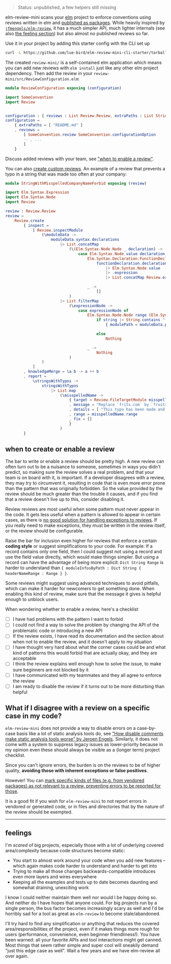 > Status: unpublished, a few helpers still missing

elm-review-mini scans your [elm](https://elm-lang.org/) project to enforce conventions
using reviews written in elm and [published as packages](https://dark.elm.dmy.fr/?q=elm-review-mini-).
While heavily inspired by [`jfmengels/elm-review`](https://dark.elm.dmy.fr/packages/jfmengels/elm-review/latest/), it has a much simpler API, much lighter internals (see also [the feeling section](#feelings)) but also almost no published reviews so far.

Use it in your project by adding this starter config with the CLI set up
```bash
curl -L https://github.com/lue-bird/elm-review-mini-cli-starter/tarball/master review-mini | tar xz
```
The created `review-mini/` is a self-contained elm application which means you can add new reviews with `elm install` just like any other elm project dependency.
Then add the review in your `review-mini/src/ReviewConfiguration.elm`:

```elm
module ReviewConfiguration exposing (configuration)

import SomeConvention
import Review


configuration : { reviews : List Review.Review, extraPaths : List String }
configuration =
    { extraPaths = [ "README.md" ]
    , reviews =
        [ SomeConvention.review SomeConvention.configurationOption
        -- , ...
        ]
    }
```

Discuss added reviews with your team, see ["when to enable a review"](#when-to-create-or-enable-a-review).

You can also [create custom reviews](https://package.elm-lang.org/packages/lue-bird/elm-review-mini/1.0.0/Review#create). An example of a review that prevents a typo in a string that was made too often at your company:
```elm
module StringWithMisspelledCompanyNameForbid exposing (review)

import Elm.Syntax.Expression
import Elm.Syntax.Node
import Review

review : Review.Review
review =
    Review.create
        { inspect =
            [ Review.inspectModule
                (\moduleData ->
                    moduleData.syntax.declarations
                        |> List.concatMap
                            (\(Elm.Syntax.Node.Node _ declaration) ->
                                case Elm.Syntax.Node.value declaration of
                                    Elm.Syntax.Declaration.FunctionDeclaration functionDeclaration ->
                                        functionDeclaration.declaration
                                            |> Elm.Syntax.Node.value
                                            |> .expression
                                            |> List.concatMap Review.expressionAllSubs

                                    _ ->
                                        []
                            )
                        |> List.filterMap
                            (\expressionNode ->
                                case expressionNode of
                                    Elm.Syntax.Node.Node range (Elm.Syntax.Expression.Literal string) ->
                                        if string |> String.contains "frits.com" then
                                            { modulePath = moduleData.path, range = range } |> Just

                                        else
                                            Nothing

                                    _ ->
                                        Nothing
                            )
                )
            ]
        , knowledgeMerge = \a b -> a ++ b
        , report =
            \stringsWithTypos ->
                stringsWithTypos
                    |> List.map
                        (\misspelledName ->
                            { target = Review.FileTargetModule misspelledName.modulePath
                            , message = "Replace `frits.com` by `fruits.com`"
                            , details = [ "This typo has been made and noticed by users too many times. Our company is `fruits.com`, not `frits.com`." ]
                            , range = misspelledName.range
                            , fix = []
                            }
                        )
        }
```

## when to create or enable a review

The bar to write or enable a review should be pretty high.
A new review can often turn out to be a nuisance to someone, sometimes in ways you didn't predict, so making sure the review solves a real problem, and that your team is on board with it, is important.
If a developer disagrees with a review, they may try to circumvent it, resulting in code that is even more error prone than the pattern that was originally forbidden.
So the value provided by the review should be much greater than the trouble it causes, and if you find that a review doesn't live up to this, consider disabling it.

Review reviews are most useful when some pattern must never appear in the code.
It gets less useful when a pattern is allowed to appear in certain cases, as there is [no good solution for handling exceptions to reviews](#what-if-i-disagree-with-a-review-on-a-specific-case-in-my-code).
If you really need to make exceptions, they must be written in the review itself, or the review should be configurable.

Raise the bar for inclusion even higher for reviews that enforce a certain **coding style** or suggest simplifications to your code.
For example: If a record contains only one field, then I could suggest not using a record
and use the field value directly, which would make things simpler. But using a
record can have the advantage of being more explicit: `Dict String Range` is
harder to understand than `{ moduleInfosByPath : Dict String { headerNameRange : Range } }`.

Some reviews might suggest using advanced techniques to avoid pitfalls, which can make it harder for newcomers to get something done.
When enabling this kind of review, make sure that the message it gives is helpful enough to unblock users.

When wondering whether to enable a review, here's a checklist

  - [ ] I have had problems with the pattern I want to forbid
  - [ ] I could not find a way to solve the problem by changing the API of the problematic code or introducing a new API
  - [ ] If the review exists, I have read its documentation and the section about when not to enable the review, and it doesn't apply to my situation
  - [ ] I have thought very hard about what the corner cases could be and what kind of patterns this would forbid that are actually okay, and they are acceptable
  - [ ] I think the review explains well enough how to solve the issue, to make sure beginners are not blocked by it
  - [ ] I have communicated with my teammates and they all agree to enforce the review
  - [ ] I am ready to disable the review if it turns out to be more disturbing than helpful

## What if I disagree with a review on a specific case in my code?

`elm-review-mini` does not provide a way to disable errors on a case-by-case basis like a lot of static analysis tools do, see ["How disable comments make static analysis tools worse" by Jeroen Engels](https://jfmengels.net/disable-comments/).
Similarly, it does not come with a system to suppress legacy issues as lower-priority because in my opinion even these should always be visible as a (longer term) project checklist.

Since you can't ignore errors, the burden is on the reviews to be of higher quality, **avoiding those with inherent exceptions or false positives**.

However! You can [mark specific kinds of files (e.g. from vendored packages) as not relevant to a review, preventing errors to be reported for those](https://package.elm-lang.org/packages/lue-bird/elm-review-mini/1.0.0/Review#ignoreErrorsForPathsWhere).

It is a good fit if you wish for `elm-review-mini` to not report errors in vendored or generated code,
or in files and directories that by the nature of the review should be exempted.


--------


## feelings

I'm _scared_ of big projects, especially those with a lot of underlying covered area/complexity
because code structures become static:
  - You start to almost work around your code when you add new features – which again makes code harder to understand and harder to get into
  - Trying to make all those changes backwards-compatible introduces even more layers and wires everywhere
  - Keeping all the examples and tests up to date becomes daunting and somewhat draining, unexciting work

I know I could neither maintain them well nor would I be happy doing so.
And neither do I have hopes that anyone could.
For big projects run by a single person, the bus factor becomes increasingly scary as well
and I'd be horribly sad for a tool as great as `elm-review` to become stale/abandoned.

I'll try hard to find any simplification or anything that reduces the covered area/responsibilities of the project, even if it makes things more rough for users (performance, convenience, even beginner friendliness!).
You have been warned: all your favorite APIs and tool interactions might get canned.
Most things that seem rather simple and super cool will sneakily demand "just this edge case as well". Wait a few years and we have elm-review all over again.
